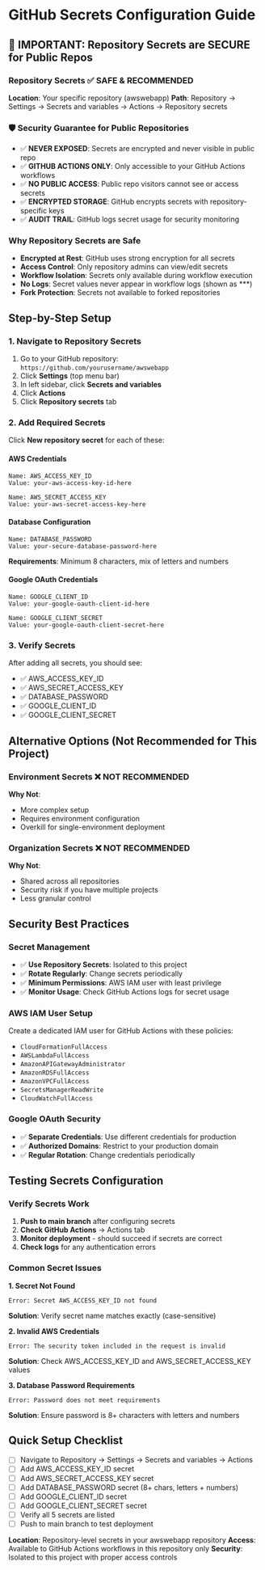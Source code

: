 # GitHub Secrets Configuration Guide

## 🔐 **IMPORTANT: Repository Secrets are SECURE for Public Repos**

### **Repository Secrets** ✅ **SAFE & RECOMMENDED**
**Location**: Your specific repository (awswebapp)
**Path**: Repository → Settings → Secrets and variables → Actions → Repository secrets

### **🛡️ Security Guarantee for Public Repositories**
- ✅ **NEVER EXPOSED**: Secrets are encrypted and never visible in public repo
- ✅ **GITHUB ACTIONS ONLY**: Only accessible to your GitHub Actions workflows
- ✅ **NO PUBLIC ACCESS**: Public repo visitors cannot see or access secrets
- ✅ **ENCRYPTED STORAGE**: GitHub encrypts secrets with repository-specific keys
- ✅ **AUDIT TRAIL**: GitHub logs secret usage for security monitoring

### **Why Repository Secrets are Safe**
- **Encrypted at Rest**: GitHub uses strong encryption for all secrets
- **Access Control**: Only repository admins can view/edit secrets
- **Workflow Isolation**: Secrets only available during workflow execution
- **No Logs**: Secret values never appear in workflow logs (shown as ***)
- **Fork Protection**: Secrets not available to forked repositories

## Step-by-Step Setup

### **1. Navigate to Repository Secrets**
1. Go to your GitHub repository: `https://github.com/yourusername/awswebapp`
2. Click **Settings** (top menu bar)
3. In left sidebar, click **Secrets and variables**
4. Click **Actions**
5. Click **Repository secrets** tab

### **2. Add Required Secrets**
Click **New repository secret** for each of these:

#### **AWS Credentials**
```
Name: AWS_ACCESS_KEY_ID
Value: your-aws-access-key-id-here
```

```
Name: AWS_SECRET_ACCESS_KEY
Value: your-aws-secret-access-key-here
```

#### **Database Configuration**
```
Name: DATABASE_PASSWORD
Value: your-secure-database-password-here
```
**Requirements**: Minimum 8 characters, mix of letters and numbers

#### **Google OAuth Credentials**
```
Name: GOOGLE_CLIENT_ID
Value: your-google-oauth-client-id-here
```

```
Name: GOOGLE_CLIENT_SECRET
Value: your-google-oauth-client-secret-here
```

### **3. Verify Secrets**
After adding all secrets, you should see:
- ✅ AWS_ACCESS_KEY_ID
- ✅ AWS_SECRET_ACCESS_KEY  
- ✅ DATABASE_PASSWORD
- ✅ GOOGLE_CLIENT_ID
- ✅ GOOGLE_CLIENT_SECRET

## Alternative Options (Not Recommended for This Project)

### **Environment Secrets** ❌ **NOT RECOMMENDED**
**Why Not**: 
- More complex setup
- Requires environment configuration
- Overkill for single-environment deployment

### **Organization Secrets** ❌ **NOT RECOMMENDED**
**Why Not**:
- Shared across all repositories
- Security risk if you have multiple projects
- Less granular control

## Security Best Practices

### **Secret Management**
- ✅ **Use Repository Secrets**: Isolated to this project
- ✅ **Rotate Regularly**: Change secrets periodically
- ✅ **Minimum Permissions**: AWS IAM user with least privilege
- ✅ **Monitor Usage**: Check GitHub Actions logs for secret usage

### **AWS IAM User Setup**
Create a dedicated IAM user for GitHub Actions with these policies:
- `CloudFormationFullAccess`
- `AWSLambdaFullAccess`
- `AmazonAPIGatewayAdministrator`
- `AmazonRDSFullAccess`
- `AmazonVPCFullAccess`
- `SecretsManagerReadWrite`
- `CloudWatchFullAccess`

### **Google OAuth Security**
- ✅ **Separate Credentials**: Use different credentials for production
- ✅ **Authorized Domains**: Restrict to your production domain
- ✅ **Regular Rotation**: Change credentials periodically

## Testing Secrets Configuration

### **Verify Secrets Work**
1. **Push to main branch** after configuring secrets
2. **Check GitHub Actions** → Actions tab
3. **Monitor deployment** - should succeed if secrets are correct
4. **Check logs** for any authentication errors

### **Common Secret Issues**

**1. Secret Not Found**
```
Error: Secret AWS_ACCESS_KEY_ID not found
```
**Solution**: Verify secret name matches exactly (case-sensitive)

**2. Invalid AWS Credentials**
```
Error: The security token included in the request is invalid
```
**Solution**: Check AWS_ACCESS_KEY_ID and AWS_SECRET_ACCESS_KEY values

**3. Database Password Requirements**
```
Error: Password does not meet requirements
```
**Solution**: Ensure password is 8+ characters with letters and numbers

## Quick Setup Checklist

- [ ] Navigate to Repository → Settings → Secrets and variables → Actions
- [ ] Add AWS_ACCESS_KEY_ID secret
- [ ] Add AWS_SECRET_ACCESS_KEY secret
- [ ] Add DATABASE_PASSWORD secret (8+ chars, letters + numbers)
- [ ] Add GOOGLE_CLIENT_ID secret
- [ ] Add GOOGLE_CLIENT_SECRET secret
- [ ] Verify all 5 secrets are listed
- [ ] Push to main branch to test deployment

**Location**: Repository-level secrets in your awswebapp repository
**Access**: Available to GitHub Actions workflows in this repository only
**Security**: Isolated to this project with proper access controls